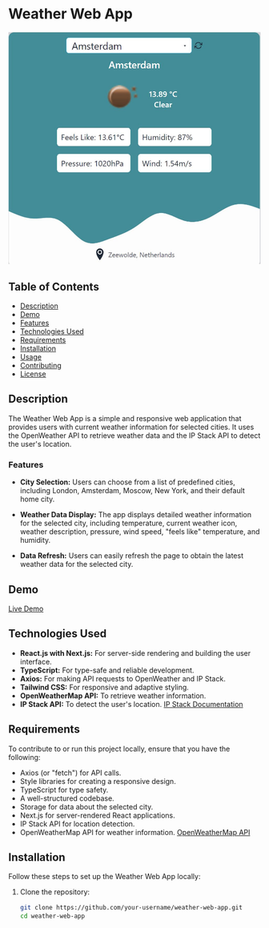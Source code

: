 # Weather Web App

![Weather App Screenshot](screenshot.JPG)

## Table of Contents

- [Description](#description)
- [Demo](#demo)
- [Features](#features)
- [Technologies Used](#technologies-used)
- [Requirements](#requirements)
- [Installation](#installation)
- [Usage](#usage)
- [Contributing](#contributing)
- [License](#license)

## Description

The Weather Web App is a simple and responsive web application that provides users with current weather information for selected cities. It uses the OpenWeather API to retrieve weather data and the IP Stack API to detect the user's location.

### Features

- **City Selection:** Users can choose from a list of predefined cities, including London, Amsterdam, Moscow, New York, and their default home city.

- **Weather Data Display:** The app displays detailed weather information for the selected city, including temperature, current weather icon, weather description, pressure, wind speed, "feels like" temperature, and humidity.

- **Data Refresh:** Users can easily refresh the page to obtain the latest weather data for the selected city.

## Demo

[Live Demo](https://your-weather-app-url.com)

## Technologies Used

- **React.js with Next.js:** For server-side rendering and building the user interface.
- **TypeScript:** For type-safe and reliable development.
- **Axios:** For making API requests to OpenWeather and IP Stack.
- **Tailwind CSS:** For responsive and adaptive styling.
- **OpenWeatherMap API:** To retrieve weather information.
- **IP Stack API:** To detect the user's location. [IP Stack Documentation](https://ipstack.com/documentation)

## Requirements

To contribute to or run this project locally, ensure that you have the following:

- Axios (or "fetch") for API calls.
- Style libraries for creating a responsive design.
- TypeScript for type safety.
- A well-structured codebase.
- Storage for data about the selected city.
- Next.js for server-rendered React applications.
- IP Stack API for location detection.
- OpenWeatherMap API for weather information. [OpenWeatherMap API](https://openweathermap.org/)

## Installation

Follow these steps to set up the Weather Web App locally:

1. Clone the repository:

   ```bash
   git clone https://github.com/your-username/weather-web-app.git
   cd weather-web-app

